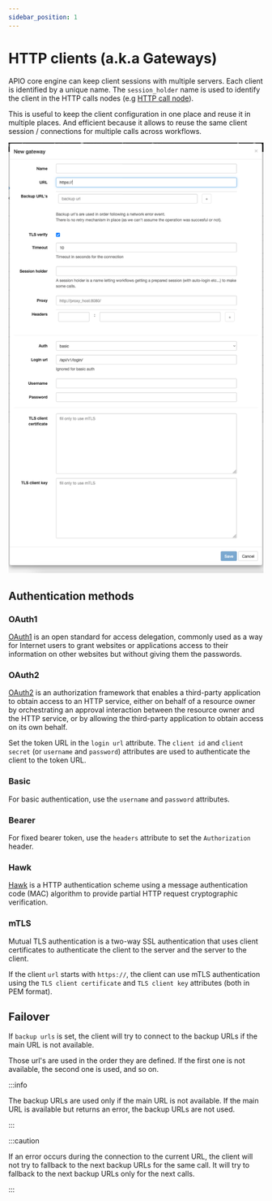 ```yaml
---
sidebar_position: 1
---
```


# HTTP clients (a.k.a Gateways)

APIO core engine can keep client sessions with multiple servers. Each client is identified by a unique name. The `session_holder` name is used to identify the client in the HTTP calls nodes (e.g [HTTP call node](../workflows/nodes#http-call)).

This is useful to keep the client configuration in one place and reuse it in multiple places. And efficient because it allows to reuse the same client session / connections for multiple calls across workflows.

![HTTP client](img/new-gateway.png)

## Authentication methods

### OAuth1

[OAuth1](https://oauth.net/core/1.0a/) is an open standard for access delegation, commonly used as a way for Internet users to grant websites or applications access to their information on other websites but without giving them the passwords.

### OAuth2

[OAuth2](https://oauth.net/2/) is an authorization framework that enables a third-party application to obtain access to an HTTP service, either on behalf of a resource owner by orchestrating an approval interaction between the resource owner and the HTTP service, or by allowing the third-party application to obtain access on its own behalf.

Set the token URL in the `login url` attribute. The `client id` and `client secret` (or `username` and `password`) attributes are used to authenticate the client to the token URL.

### Basic

For basic authentication, use the `username` and `password` attributes.

### Bearer

For fixed bearer token, use the `headers` attribute to set the `Authorization` header. 

### Hawk

[Hawk](https://blog.mozilla.org/services/2015/02/05/whats-hawk-and-how-to-use-it/) is a HTTP authentication scheme using a message authentication code (MAC) algorithm to provide partial HTTP request cryptographic verification.

### mTLS

Mutual TLS authentication is a two-way SSL authentication that uses client certificates to authenticate the client to the server and the server to the client.

If the client `url` starts with `https://`, the client can use mTLS authentication using the `TLS client certificate` and `TLS client key` attributes (both in PEM format).

## Failover

If `backup urls` is set, the client will try to connect to the backup URLs if the main URL is not available.

Those url's are used in the order they are defined. If the first one is not available, the second one is used, and so on.

:::info

The backup URLs are used only if the main URL is not available. If the main URL is available but returns an error, the backup URLs are not used.

:::

:::caution

If an error occurs during the connection to the current URL, the client will not try to fallback to the next backup URLs for the same call. It will try to fallback to the next backup URLs only for the next calls.

:::
